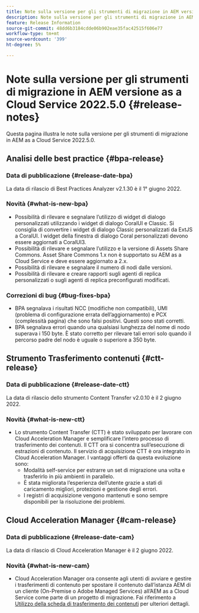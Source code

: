 ```yaml
---
title: Note sulla versione per gli strumenti di migrazione in AEM versione as a Cloud Service 2022.5.0
description: Note sulla versione per gli strumenti di migrazione in AEM versione as a Cloud Service 2022.5.0
feature: Release Information
source-git-commit: 48dd6b3184cdde06b902eae35fac42515f606e77
workflow-type: tm+mt
source-wordcount: '399'
ht-degree: 5%

---
```


# Note sulla versione per gli strumenti di migrazione in AEM versione as a Cloud Service 2022.5.0 {#release-notes}

Questa pagina illustra le note sulla versione per gli strumenti di migrazione in AEM as a Cloud Service 2022.5.0.

## Analisi delle best practice {#bpa-release}

### Data di pubblicazione {#release-date-bpa}

La data di rilascio di Best Practices Analyzer v2.1.30 è il 1° giugno 2022.

### Novità {#what-is-new-bpa}

* Possibilità di rilevare e segnalare l’utilizzo di widget di dialogo personalizzati utilizzando i widget di dialogo CoralUI e Classic. Si consiglia di convertire i widget di dialogo Classic personalizzati da ExtJS a CoralUI. I widget della finestra di dialogo Coral personalizzati devono essere aggiornati a CoralUI3.
* Possibilità di rilevare e segnalare l’utilizzo e la versione di Assets Share Commons. Asset Share Commons 1.x non è supportato su AEM as a Cloud Service e deve essere aggiornato a 2.x.
* Possibilità di rilevare e segnalare il numero di nodi dalle versioni.
* Possibilità di rilevare e creare rapporti sugli agenti di replica personalizzati o sugli agenti di replica preconfigurati modificati.

### Correzioni di bug {#bug-fixes-bpa}

* BPA segnalava i risultati NCC (modifiche non compatibili), UMI (problema di configurazione errata dell’aggiornamento) e PCX (complessità pagina) che sono falsi positivi. Questi sono stati corretti.
* BPA segnalava errori quando una qualsiasi lunghezza del nome di nodo superava i 150 byte. È stato corretto per rilevare tali errori solo quando il percorso padre del nodo è uguale o superiore a 350 byte.

## Strumento Trasferimento contenuti {#ctt-release}

### Data di pubblicazione {#release-date-ctt}

La data di rilascio dello strumento Content Transfer v2.0.10 è il 2 giugno 2022.

### Novità {#what-is-new-ctt}

* Lo strumento Content Transfer (CTT) è stato sviluppato per lavorare con Cloud Acceleration Manager e semplificare l’intero processo di trasferimento dei contenuti. Il CTT ora si concentra sull’esecuzione di estrazioni di contenuto. Il servizio di acquisizione CTT è ora integrato in Cloud Acceleration Manager. I vantaggi offerti da questa evoluzione sono:
   * Modalità self-service per estrarre un set di migrazione una volta e trasferirlo in più ambienti in parallelo.
   * È stata migliorata l’esperienza dell’utente grazie a stati di caricamento migliori, protezioni e gestione degli errori.
   * I registri di acquisizione vengono mantenuti e sono sempre disponibili per la risoluzione dei problemi.

## Cloud Acceleration Manager {#cam-release}

### Data di pubblicazione {#release-date-cam}

La data di rilascio di Cloud Acceleration Manager è il 2 giugno 2022.

### Novità {#what-is-new-cam}

* Cloud Acceleration Manager ora consente agli utenti di avviare e gestire i trasferimenti di contenuto per spostare il contenuto dall’istanza AEM di un cliente (On-Premise o Adobe Managed Services) all’AEM as a Cloud Service come parte di un progetto di migrazione. Fai riferimento a [Utilizzo della scheda di trasferimento dei contenuti](https://experienceleague.adobe.com/docs/experience-manager-cloud-service/content/migration-journey/cloud-acceleration-manager/using-cam/cam-implementation-phase.html#content-transfer) per ulteriori dettagli.
